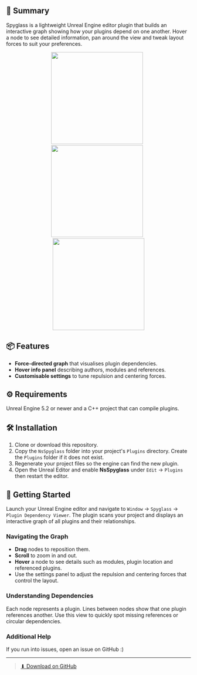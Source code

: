 ## 👀 Summary
Spyglass is a lightweight Unreal Engine editor plugin that builds an interactive graph showing how your plugins depend on one another. 
Hover a node to see detailed information, pan around the view and tweak layout forces to suit your preferences.

<div align="center">
  <img src="https://raw.githubusercontent.com/mykaadev/NsSpyglass/refs/heads/main/Resources/ShowcaseGraphOut.gif" width="250" /> &nbsp;
  <img src="https://raw.githubusercontent.com/mykaadev/NsSpyglass/refs/heads/main/Resources/ShowcaseGraphIn.gif" width="250" /> &nbsp;
  <img src="https://raw.githubusercontent.com/mykaadev/NsSpyglass/refs/heads/main/Resources/ShowcaseGraphMove.gif" width="250" />
</div>

## 📦 Features
- **Force-directed graph** that visualises plugin dependencies.
- **Hover info panel** describing authors, modules and references.
- **Customisable settings** to tune repulsion and centering forces.

## ⚙️ Requirements
Unreal Engine 5.2 or newer and a C++ project that can compile plugins.

## 🛠️ Installation
1. Clone or download this repository.
2. Copy the `NsSpyglass` folder into your project's `Plugins` directory. Create the `Plugins` folder if it does not exist.
3. Regenerate your project files so the engine can find the new plugin.
4. Open the Unreal Editor and enable **NsSpyglass** under `Edit` → `Plugins` then restart the editor.

## 🚀 Getting Started
Launch your Unreal Engine editor and navigate to `Window` → `Spyglass` → `Plugin Dependency Viewer`.
The plugin scans your project and displays an interactive graph of all plugins and their relationships.

### Navigating the Graph
- **Drag** nodes to reposition them.
- **Scroll** to zoom in and out.
- **Hover** a node to see details such as modules, plugin location and referenced plugins.
- Use the settings panel to adjust the repulsion and centering forces that control the layout.

### Understanding Dependencies
Each node represents a plugin. Lines between nodes show that one plugin references another. Use this view to quickly spot missing references or circular dependencies.

### Additional Help
If you run into issues, open an issue on GitHub :)




---

> [⬇ Download on GitHub](https://github.com/mykaadev/NsSpyglass)